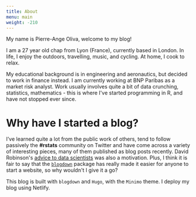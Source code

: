 ```yaml
---
title: About
menu: main
weight: -210
---
```


My name is Pierre-Ange Oliva, welcome to my blog! 

I am a 27 year old chap from Lyon (France), currently based in London. In life, I enjoy the outdoors, travelling, music, and cycling. At home, I cook to relax.

My educational background is in engineering and aeronautics, but decided to work in finance instead. I am currently working at BNP Paribas as a market risk analyst.
Work usually involves quite a bit of data crunching, statistics, mathematics - this is where I've started programming in R, and have not stopped ever since.

Why have I started a blog?
=========

I’ve learned quite a lot from the public work of others, tend to follow passively the **#rstats** community on Twitter and have come across a variety of interesting pieces, many of them published as blog posts recently. David Robinson's [advice to data scientists](http://varianceexplained.org/r/start-blog/) was also a motivation. Plus, I think it is fair to say that the [`blogdown`](https://github.com/rstudio/blogdown) package has really made it easier for anyone to start a website, so why wouldn't I give it a go? 

This blog is built with `blogdown` and `Hugo`, with the `Minimo` theme. I deploy my blog using Netlify.